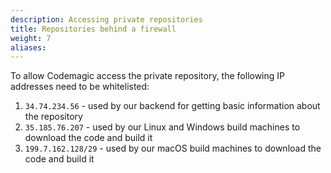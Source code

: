 ```yaml
---
description: Accessing private repositories
title: Repositories behind a firewall
weight: 7
aliases:
---
```


To allow Codemagic access the private repository, the following IP addresses need to be whitelisted:

1. `34.74.234.56` - used by our backend for getting basic information about the repository
2. `35.185.76.207` - used by our Linux and Windows build machines to download the code and build it
3. `199.7.162.128/29` - used by our macOS build machines to download the code and build it
